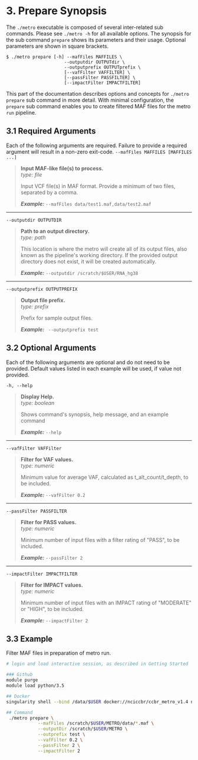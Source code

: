 # 3. Prepare Synopsis
The `./metro` executable is composed of several inter-related sub commands. Please see `./metro -h` for all available options. The synopsis for the sub command `prepare` shows its parameters and their usage. Optional parameters are shown in square brackets.

```
$ ./metro prepare [-h] --mafFiles MAFFILES \
                      --outputdir OUTPUTdir \
                      --outputprefix OUTPUTprefix \
                      [--vafFilter VAFFILTER] \
                      [--passFilter PASSFILTER] \
                      [--impactFilter IMPACTFILTER]
```

This part of the documentation describes options and concepts for `./metro prepare` sub command in more detail. With minimal configuration, the `prepare` sub command enables you to create filtered MAF files for the metro `run` pipeline.

## 3.1 Required Arguments
Each of the following arguments are required. Failure to provide a required argument will result in a non-zero exit-code.
`--mafFiles MAFFILES [MAFFILES ...]`  
> **Input MAF-like file(s) to process.**  
> *type: file*  
> 
> Input VCF file(s) in MAF format. Provide a minimum of two files, separated by a comma.
> 
> ***Example:*** 
> `--mafFiles data/test1.maf,data/test2.maf`
---  
  `--outputdir OUTPUTDIR`
> **Path to an output directory.**   
> *type: path*
>   
> This location is where the metro will create all of its output files, also known as the pipeline's working directory. If the provided output directory does not exist, it will be created automatically.
> 
> ***Example:*** 
> `--outputdir /scratch/$USER/RNA_hg38`
---  
  `--outputprefix OUTPUTPREFIX`
> **Output file prefix.**   
> *type: prefix*
>   
> Prefix for sample output files.
> 
> ***Example:*** 
> ` --outputprefix test`

## 3.2 Optional Arguments
Each of the following arguments are optional and do not need to be provided. Default values listed in each example will be used, if value not provided.

  `-h, --help`            
> **Display Help.**  
> *type: boolean*
> 
> Shows command's synopsis, help message, and an example command
> 
> ***Example:*** 
> `--help`
---  
  `--vafFilter VAFFilter`
> **Filter for VAF values.**   
> *type: numeric*
>   
> Minimum value for average VAF, calculated as t_alt_count/t_depth, to be included.
> 
> ***Example:*** 
> `--vafFilter 0.2`
---
  `--passFilter PASSFILTER`
> **Filter for PASS values.**   
> *type: numeric*
>   
> Minimum number of input files with a filter rating of "PASS", to be included.
> 
> ***Example:*** 
> `--passFilter 2`
---
  `--impactFilter IMPACTFILTER`
> **Filter for IMPACT values.**   
> *type: numeric*
>   
> Minimum number of input files with an IMPACT rating of "MODERATE" or "HIGH", to be included.
> 
> ***Example:*** 
> `--impactFilter 2`

## 3.3 Example
Filter MAF files in preparation of metro run.

```bash 
# login and load interactive session, as described in Getting Started

### Github
module purge
module load python/3.5

## Docker
singularity shell --bind /data/$USER docker://nciccbr/ccbr_metro_v1.4 nciccbr/ccbr_metro_v1.4

## Command
 ./metro prepare \
            --mafFiles /scratch/$USER/METRO/data/*.maf \
            --outputDir /scratch/$USER/METRO \
            --outprefix test \
            --vafFilter 0.2 \
            --passFilter 2 \
            --impactFilter 2
```
